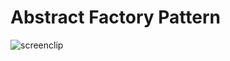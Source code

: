 # Abstract Factory Pattern
![screenclip](https://user-images.githubusercontent.com/28195113/34969523-302f547e-fa80-11e7-97d0-a83075eab131.png)
